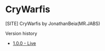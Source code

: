 # CryWarfis
[SITE] CryWarfis by JonathanBeia(MR.JABS) 

Version history

 * [1.0.0 - Live](https://github.com/JabsWeb/CryWarfis/releases/tag/v1.0.0)
